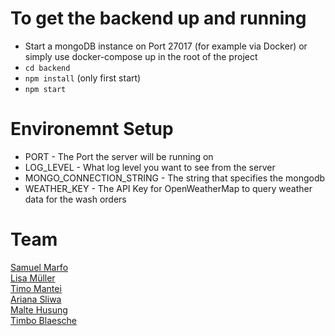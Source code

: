 # To get the backend up and running
* Start a mongoDB instance on Port 27017 (for example via Docker) or simply use docker-compose up in the root of the project
* `cd backend`
* `npm install` (only first start)
* `npm start`

# Environemnt Setup
* PORT - The Port the server will be running on
* LOG_LEVEL - What log level you want to see from the  server
* MONGO_CONNECTION_STRING - The string that specifies the mongodb
* WEATHER_KEY - The API Key for OpenWeatherMap to query weather data for the wash orders

# Team
<a href=mailto:samuel.k.marfo@gmail.com>Samuel Marfo</a><br>
<a href=mailto:5lmuelle@informatik.uni-hamburg.de>Lisa Müller</a><br>
<a href=mailto:5mantei@informatik.uni-hamburg.de>Timo Mantei</a><br>
<a href=mailto:5sliwa@informatik.uni-hamburg.de>Ariana Sliwa</a><br>
<a href=mailto:5husung@informatik.uni-hamburg.de>Malte Husung</a><br>
<a href=mailto:5blaesch@informatik.uni-hamburg.de>Timbo Blaesche</a><br>
